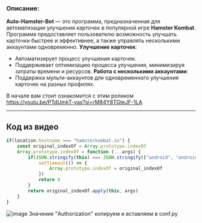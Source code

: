 ### Описание:
**Auto-Hamster-Bot** — это программа, предназначенная для автоматизации улучшения карточек в популярной игре **Hamster Kombat**. Программа предоставляет пользователю возможность улучшать карточки быстрее и эффективнее, а также управлять несколькими аккаунтами одновременно.
**Улучшение карточек**:
   - Автоматизирует процесс улучшения карточек.
   - Поддерживает оптимизацию процесса улучшения, минимизируя затраты времени и ресурсов.
**Работа с несколькими аккаунтами**:
   - Поддержка мульти-аккаунтов для одновременного улучшения карточек на разных профилях.

В начале вам стоит ознакомится с этим роликом 
https://youtu.be/PTdUmkT-yas?si=rM84Y8TGteJF-1LA

---
## Код из видео

```js
if(location.hostname === "hamsterkombat.io") {
    const original_indexOf = Array.prototype.indexOf
    Array.prototype.indexOf = function (...args) {
        if(JSON.stringify(this) === JSON.stringify(["android", "android_x", "ios"])) {
            setTimeout(() => {
                Array.prototype.indexOf = original_indexOf
            })
            return 0
        }
        return original_indexOf.apply(this, args)
    }
}

```

![image](https://imgur.com/h1IhPqh.png)
Значение "Authorization" копируем и вставляем в conf.py
